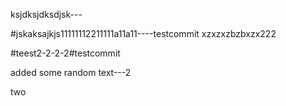 ksjdksjdksdjsk---

#jskaksajkjs11111112211111a11a11----testcommit
xzxzxzbzbxzx222

#teest2-2-2-2#testcommit

added some random text---2


two
